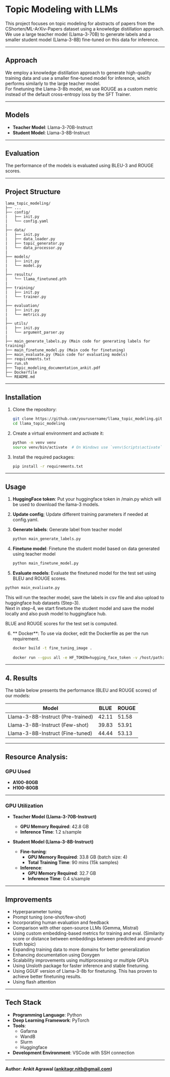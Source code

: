 # Topic Modeling with LLMs

This project focuses on topic modeling for abstracts of papers from the CShorten/ML-ArXiv-Papers dataset using a knowledge distillation approach. We use a large teacher model (Llama-3-70B) to generate labels and a smaller student model (Llama-3-8B) fine-tuned on this data for inference.

---

## Approach

We employ a knowledge distillation approach to generate high-quality training data and use a smaller fine-tuned model for inference, which performs similarly to the large teacher model.  
For finetuning the Llama-3-8b model, we use ROUGE as a custom metric instead of the default cross-entropy loss by the SFT Trainer. 


---

## Models

- **Teacher Model**: Llama-3-70B-Instruct
- **Student Model**: Llama-3-8B-Instruct

---
## Evaluation

The performance of the models is evaluated using BLEU-3 and ROUGE scores.

---
## Project Structure
```
lama_topic_modeling/  
├── ...    
├── config/  
|   ├── init.py  
|   └── config.yaml
|    
├── data/  
|   ├── init.py  
|   ├── data_loader.py  
|   ├── topic_generator.py  
|   └── data_processor.py 
|   
├── models/  
|   ├── init.py  
|   └── model.py 
|   
├── results/  
|   └── llama_finetuned.pth 
|   
├── training/  
|   ├── init.py  
|   └── trainer.py 
|   
├── evaluation/  
|   ├── init.py  
|   └── metrics.py 
|   
├── utils/  
|   ├── init.py  
|   └── argument_parser.py 
|  
├── main_generate_labels.py (Main code for generating labels for training)
├── main_finetune_model.py (Main code for finetuning)
├── main_evaluate.py (Main code for evaluating models)
├── requirements.txt
├── run.sh
├── Topic_modeling_documentation_ankit.pdf
├── Dockerfile
└── README.md
```

---
## Installation

1. Clone the repository:
    ```bash
    git clone https://github.com/yourusername/llama_topic_modeling.git
    cd llama_topic_modeling
    ```

2. Create a virtual environment and activate it:
    ```bash
    python -m venv venv
    source venv/bin/activate  # On Windows use `venv\Scripts\activate`
    ```

3. Install the required packages:
    ```bash
    pip install -r requirements.txt
    ```
---
## Usage

1. **HuggingFace token**: Put your huggingface token in /main.py which will be used to download the llama-3 models.

2. **Update config**; Update different training parameters if needed at config.yaml.

3. **Generate labels**: Generate label from teacher model 
    ```bash
    python main_generate_labels.py
    ```

4. **Finetune model**: Finetune the student model based on data generated using teacher model
    ```bash
    python main_finetune_model.py
    ```

5. **Evaluate models**: Evaluate the finetuned model for the test set using BLEU and ROUGE scores. 

  ```bash
  python main_evaliuate.py
  ```  


This will run the teacher model, save the labels in csv file and also upload to huggingface hub datasets (Step-3).   
Next in step-4, we start finetune the student model and save the model locally and also push model to huggingface hub. 

BLUE and ROUGE scores for the test set is computed.



6. ** Docker**: To use via docker, edit the Dockerfile as per the run requirement.
    ```bash
    docker build -t fine_tuning_image .
     
    docker run --gpus all -e HF_TOKEN=hugging_face_token -v /host/path:/container/path --rm -it fine_tuning_image
    ```


---

## 4. Results
The table below presents the performance (BLEU and ROUGE scores) of our models:

Model                              |    BLUE    |  ROUGE  |
-----------------------------------|------------|---------|
Llama-3-8B-Instruct (Pre-trained)  |  42.11     |  51.58  |
Llama-3-8B-Instruct (Few-shot)     |  39.83     |  53.91  |
Llama-3-8B-Instruct (Fine-tuned)   |  44.44     |  53.13  |

---
## Resource Analysis:

### GPU Used
- **A100-80GB**
- **H100-80GB**

---
### GPU Utilization

- **Teacher Model (Llama-3-70B-Instruct)**
  - **GPU Memory Required**: 42.8 GB
  - **Inference Time**: 1.2 s/sample

- **Student Model (Llama-3-8B-Instruct)**
  - **Fine-tuning**:
    - **GPU Memory Required**: 33.8 GB (batch size: 4)
    - **Total Training Time**: 90 mins (15k samples)
  - **Inference**:
    - **GPU Memory Required**: 32.7 GB
    - **Inference Time**: 0.4 s/sample

---

## Improvements

- Hyperparameter tuning
- Prompt tuning (one-shot/few-shot)
- Incorporating human evaluation and feedback
- Comparison with other open-source LLMs (Gemma, Mistral)
- Using custom embedding-based metrics for training and eval. (Similarity score or distance between embeddings between predicted and ground-truth topic)
- Expanding training data to more domains for better generalization
- Enhancing documentation using Doxygen
- Scalability improvements using multiprocessing or multiple GPUs
- Using Unsloth package for faster inference and stable finetuning.
- Using GGUF version of Llama-3-8b for finetuning. This has proven to achieve better finetuning results.
- Using flash attention

---

## Tech Stack

- **Programming Language**: Python
- **Deep Learning Framework**: PyTorch
- **Tools**:
  - Gafarna
  - WandB
  - Slurm
  - Huggingface
- **Development Environment**: VSCode with SSH connection

---
#### Author: Ankit Agrawal (ankitagr.nitb@gmail.com)
